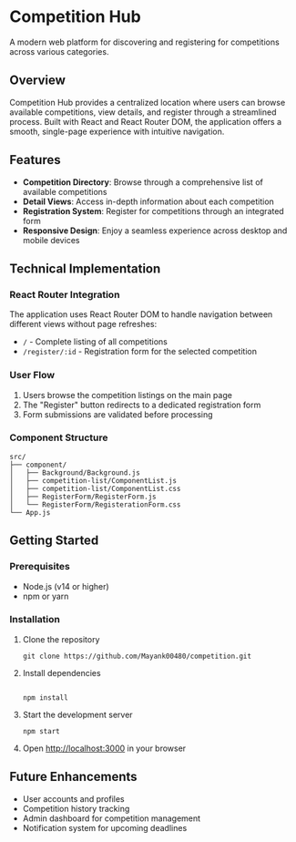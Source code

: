 # Competition Hub

A modern web platform for discovering and registering for competitions across various categories.

## Overview

Competition Hub provides a centralized location where users can browse available competitions, view details, and register through a streamlined process. Built with React and React Router DOM, the application offers a smooth, single-page experience with intuitive navigation.

## Features

- **Competition Directory**: Browse through a comprehensive list of available competitions
- **Detail Views**: Access in-depth information about each competition
- **Registration System**: Register for competitions through an integrated form
- **Responsive Design**: Enjoy a seamless experience across desktop and mobile devices

## Technical Implementation

### React Router Integration

The application uses React Router DOM to handle navigation between different views without page refreshes:

- `/` - Complete listing of all competitions
- `/register/:id` - Registration form for the selected competition

### User Flow

1. Users browse the competition listings on the main page
3. The "Register" button redirects to a dedicated registration form
4. Form submissions are validated before processing

### Component Structure

```
src/
├── component/
│   ├── Background/Background.js
│   ├── competition-list/ComponentList.js
│   ├── competition-list/ComponentList.css
│   ├── RegisterForm/RegisterForm.js
│   └── RegisterForm/RegisterationForm.css
└── App.js
```

## Getting Started

### Prerequisites

- Node.js (v14 or higher)
- npm or yarn

### Installation

1. Clone the repository
   ```
   git clone https://github.com/Mayank00480/competition.git
   ```

2. Install dependencies
   ```

   npm install
   ```

3. Start the development server
   ```
   npm start
   ```

4. Open [http://localhost:3000](http://localhost:3000) in your browser

## Future Enhancements

- User accounts and profiles
- Competition history tracking
- Admin dashboard for competition management
- Notification system for upcoming deadlines
